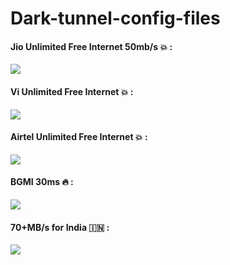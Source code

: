 # Dark-tunnel-config-files


#### Jio Unlimited Free Internet 50mb/s 💥 :
 [![](https://img.shields.io/badge/DOWNLOAD_FILES-red)](#)


#### Vi Unlimited Free Internet 💥 :
 [![](https://img.shields.io/badge/DOWNLOAD_FILES-red)](#)


#### Airtel Unlimited Free Internet 💥 :
 [![](https://img.shields.io/badge/DOWNLOAD_FILES-red)](#)


#### BGMI 30ms 🔥 :
 [![](https://img.shields.io/badge/DOWNLOAD_FILES-red)](#)

#### 70+MB/s for India 🇮🇳 :
 [![](https://img.shields.io/badge/DOWNLOAD_FILES-red)](#)
